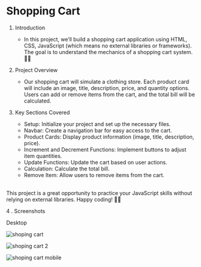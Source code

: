 # Shopping Cart

1. Introduction
    - In this project, we’ll build a shopping cart application using HTML, CSS, JavaScript (which means no external libraries or frameworks). The goal is to understand the mechanics of a shopping cart system.🛒🌟
  

2. Project Overview

   - Our shopping cart will simulate a clothing store. Each product card will include an image, title, description, price, and quantity options. Users can add or remove items from the cart, and the total bill will be calculated.

3. Key Sections Covered
  
   - Setup: Initialize your project and set up the necessary files.<br>
   - Navbar: Create a navigation bar for easy access to the cart.<br>
   -  Product Cards: Display product information (image, title, description, price).<br>
   - Increment and Decrement Functions: Implement buttons to adjust item quantities.<br>
   - Update Functions: Update the cart based on user actions.<br>
   - Calculation: Calculate the total bill.<br>
   - Remove Item: Allow users to remove items from the cart.<br>
<br>
 This project is a great opportunity to practice your JavaScript skills without relying on external libraries. Happy coding! 🛒🌟


4 . Screenshots

Desktop

![shoping cart](https://github.com/Rahul02M/Shopping-Card/assets/133855195/29cc1ce5-fad0-47d1-835d-a7747192b56d)

![shoping cart 2](https://github.com/Rahul02M/Shopping-Card/assets/133855195/6e7e159b-a09e-4e2b-aa39-2ea4690b54d6)

![shoping cart mobile](https://github.com/Rahul02M/Shopping-Card/assets/133855195/3858a625-c666-4e29-9eba-67a517853745)








